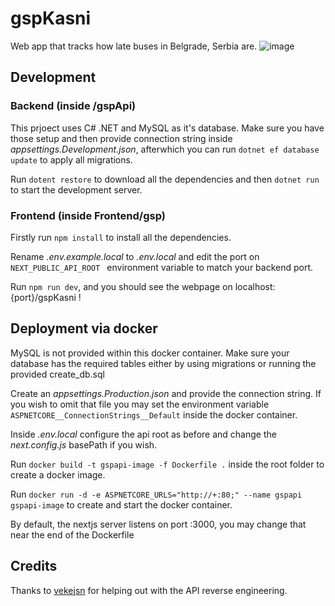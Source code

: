 # gspKasni
Web app that tracks how late buses in Belgrade, Serbia are.
![image](https://github.com/uuuulopta/gspKasni/assets/29780793/8fb1117a-2bd7-4086-80cf-3b4ef5f1be92)

## Development
### Backend (inside /gspApi)
This prjoect uses C# .NET and MySQL as it's database. Make sure you have those setup and then provide connection string inside _appsettings.Development.json_, afterwhich you can run `dotnet ef database update` to apply all migrations.

Run `dotent restore` to download all the dependencies and then `dotnet run` to start the development server.
### Frontend (inside Frontend/gsp)
Firstly run `npm install` to install all the dependencies.

Rename _.env.example.local_ to _.env.local_ and edit the port on `NEXT_PUBLIC_API_ROOT ` environment variable to match your backend port.

Run `npm run dev`, and you should see the webpage on localhost:{port}/gspKasni !

## Deployment via docker
MySQL is not provided within this docker container. Make sure your database has the required tables either by using migrations or running the provided create_db.sql 

Create an _appsettings.Production.json_ and provide the connection string. If you wish to omit that file you may set the environment variable `ASPNETCORE__ConnectionStrings__Default` inside the docker container.

Inside _.env.local_ configure the api root as before and change the _next.config.js_ basePath if you wish.

Run `docker build -t gspapi-image -f Dockerfile .` inside the root folder to create a docker image.

Run `docker run -d -e ASPNETCORE_URLS="http://+:80;" --name gspapi gspapi-image` to create and start the docker container.

By default, the nextjs server listens on port :3000, you may change that near the end of the Dockerfile

## Credits
Thanks to [vekejsn](https://github.com/vekejsn) for helping out with the API reverse engineering. 

